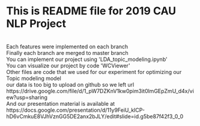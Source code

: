 <h1>This is README file for 2019 CAU NLP Project </h1><br>
Each features were implemented on each branch <br>
Finally each branch are merged to master branch <br>
You can implement our project using 'LDA_topic_modeling.ipynb' <br>
You can visualize our project by code 'WCViewer' <br>
Other files are code that we used for our experiment for optimizing our Topic modeling model <br>
our data is too big to upload on github so we left url <br>
https://drive.google.com/file/d/1_pW7DZKnV1kw0pim3it0lmGEpZmU_d4x/view?usp=sharing <br>
And our presentation material is available at https://docs.google.com/presentation/d/11y9FeiU_kICP-hD6vCmkuE8VJhVznGG5DE2anx2bJLY/edit#slide=id.g5be87f42f3_0_0
